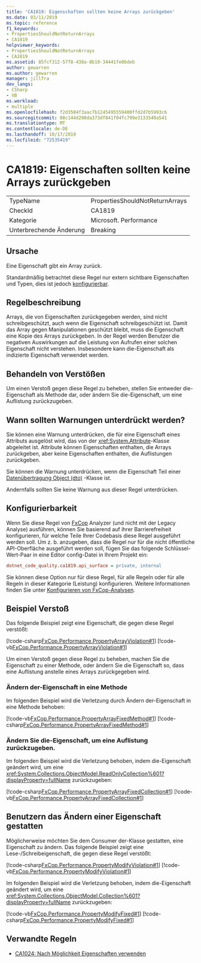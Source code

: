 ```yaml
---
title: 'CA1819: Eigenschaften sollten keine Arrays zurückgeben'
ms.date: 03/11/2019
ms.topic: reference
f1_keywords:
- PropertiesShouldNotReturnArrays
- CA1819
helpviewer_keywords:
- PropertiesShouldNotReturnArrays
- CA1819
ms.assetid: 85fcf312-57f8-438a-8b10-34441fe0bdeb
author: gewarren
ms.author: gewarren
manager: jillfra
dev_langs:
- CSharp
- VB
ms.workload:
- multiple
ms.openlocfilehash: f2d3584f3aac7b1245495559400ffd2d7b5993c6
ms.sourcegitcommit: 08c144d290da373df841f04fc799e3133540a541
ms.translationtype: MT
ms.contentlocale: de-DE
ms.lasthandoff: 10/17/2019
ms.locfileid: "72535419"
---
```

# <a name="ca1819-properties-should-not-return-arrays"></a>CA1819: Eigenschaften sollten keine Arrays zurückgeben

|||
|-|-|
|TypeName|PropertiesShouldNotReturnArrays|
|CheckId|CA1819|
|Kategorie|Microsoft. Performance|
|Unterbrechende Änderung|Breaking|

## <a name="cause"></a>Ursache

Eine Eigenschaft gibt ein Array zurück.

Standardmäßig betrachtet diese Regel nur extern sichtbare Eigenschaften und Typen, dies ist jedoch [konfigurierbar](#configurability).

## <a name="rule-description"></a>Regelbeschreibung

Arrays, die von Eigenschaften zurückgegeben werden, sind nicht schreibgeschützt, auch wenn die Eigenschaft schreibgeschützt ist. Damit das Array gegen Manipulationen geschützt bleibt, muss die Eigenschaft eine Kopie des Arrays zurückgeben. In der Regel werden Benutzer die negativen Auswirkungen auf die Leistung von Aufrufen einer solchen Eigenschaft nicht verstehen. Insbesondere kann die-Eigenschaft als indizierte Eigenschaft verwendet werden.

## <a name="how-to-fix-violations"></a>Behandeln von Verstößen

Um einen Verstoß gegen diese Regel zu beheben, stellen Sie entweder die-Eigenschaft als Methode dar, oder ändern Sie die-Eigenschaft, um eine Auflistung zurückzugeben.

## <a name="when-to-suppress-warnings"></a>Wann sollten Warnungen unterdrückt werden?

Sie können eine Warnung unterdrücken, die für eine Eigenschaft eines Attributs ausgelöst wird, das von der <xref:System.Attribute>-Klasse abgeleitet ist. Attribute können Eigenschaften enthalten, die Arrays zurückgeben, aber keine Eigenschaften enthalten, die Auflistungen zurückgeben.

Sie können die Warnung unterdrücken, wenn die Eigenschaft Teil einer [Datenübertragung Object (dto)](/previous-versions/msp-n-p/ff649585(v=pandp.10)) -Klasse ist.

Andernfalls sollten Sie keine Warnung aus dieser Regel unterdrücken.

## <a name="configurability"></a>Konfigurierbarkeit

Wenn Sie diese Regel von [FxCop](install-fxcop-analyzers.md) Analyzer (und nicht mit der Legacy Analyse) ausführen, können Sie basierend auf ihrer Barrierefreiheit konfigurieren, für welche Teile Ihrer Codebasis diese Regel ausgeführt werden soll. Um z. b. anzugeben, dass die Regel nur für die nicht öffentliche API-Oberfläche ausgeführt werden soll, fügen Sie das folgende Schlüssel-Wert-Paar in eine Editor config-Datei in Ihrem Projekt ein:

```ini
dotnet_code_quality.ca1819.api_surface = private, internal
```

Sie können diese Option nur für diese Regel, für alle Regeln oder für alle Regeln in dieser Kategorie (Leistung) konfigurieren. Weitere Informationen finden Sie unter [Konfigurieren von FxCop-Analysen](configure-fxcop-analyzers.md).

## <a name="example-violation"></a>Beispiel Verstoß

Das folgende Beispiel zeigt eine Eigenschaft, die gegen diese Regel verstößt:

[!code-csharp[FxCop.Performance.PropertyArrayViolation#1](../code-quality/codesnippet/CSharp/ca1819-properties-should-not-return-arrays_1.cs)]
[!code-vb[FxCop.Performance.PropertyArrayViolation#1](../code-quality/codesnippet/VisualBasic/ca1819-properties-should-not-return-arrays_1.vb)]

Um einen Verstoß gegen diese Regel zu beheben, machen Sie die Eigenschaft zu einer Methode, oder ändern Sie die Eigenschaft so, dass eine Auflistung anstelle eines Arrays zurückgegeben wird.

### <a name="change-the-property-to-a-method"></a>Ändern der-Eigenschaft in eine Methode

Im folgenden Beispiel wird die Verletzung durch Ändern der-Eigenschaft in eine Methode behoben:

[!code-vb[FxCop.Performance.PropertyArrayFixedMethod#1](../code-quality/codesnippet/VisualBasic/ca1819-properties-should-not-return-arrays_2.vb)]
[!code-csharp[FxCop.Performance.PropertyArrayFixedMethod#1](../code-quality/codesnippet/CSharp/ca1819-properties-should-not-return-arrays_2.cs)]

### <a name="change-the-property-to-return-a-collection"></a>Ändern Sie die-Eigenschaft, um eine Auflistung zurückzugeben.

Im folgenden Beispiel wird die Verletzung behoben, indem die-Eigenschaft geändert wird, um eine <xref:System.Collections.ObjectModel.ReadOnlyCollection%601?displayProperty=fullName> zurückzugeben:

[!code-csharp[FxCop.Performance.PropertyArrayFixedCollection#1](../code-quality/codesnippet/CSharp/ca1819-properties-should-not-return-arrays_3.cs)]
[!code-vb[FxCop.Performance.PropertyArrayFixedCollection#1](../code-quality/codesnippet/VisualBasic/ca1819-properties-should-not-return-arrays_3.vb)]

## <a name="allow-users-to-modify-a-property"></a>Benutzern das Ändern einer Eigenschaft gestatten

Möglicherweise möchten Sie dem Consumer der-Klasse gestatten, eine Eigenschaft zu ändern. Das folgende Beispiel zeigt eine Lese-/Schreibeigenschaft, die gegen diese Regel verstößt:

[!code-csharp[FxCop.Performance.PropertyModifyViolation#1](../code-quality/codesnippet/CSharp/ca1819-properties-should-not-return-arrays_4.cs)]
[!code-vb[FxCop.Performance.PropertyModifyViolation#1](../code-quality/codesnippet/VisualBasic/ca1819-properties-should-not-return-arrays_4.vb)]

Im folgenden Beispiel wird die Verletzung behoben, indem die-Eigenschaft geändert wird, um eine <xref:System.Collections.ObjectModel.Collection%601?displayProperty=fullName> zurückzugeben:

[!code-vb[FxCop.Performance.PropertyModifyFixed#1](../code-quality/codesnippet/VisualBasic/ca1819-properties-should-not-return-arrays_5.vb)]
[!code-csharp[FxCop.Performance.PropertyModifyFixed#1](../code-quality/codesnippet/CSharp/ca1819-properties-should-not-return-arrays_5.cs)]

## <a name="related-rules"></a>Verwandte Regeln

- [CA1024: Nach Möglichkeit Eigenschaften verwenden](../code-quality/ca1024.md)
